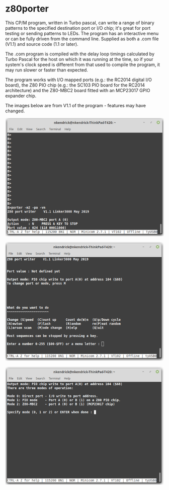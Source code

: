 # z80porter

This CP/M program, written in Turbo pascal, can write a range of binary patterns to the specified destination port or I/O chip; it's great for port testing or sending patterns to LEDs. The program has an interactive menu or can be fully driven from the command line. Supplied as both a .com file (V1.1) and source code (1.1 or later).

The .com program is compiled with the delay loop timings calculated by Turbo Pascal for the host on which it was running at the time, so if your system's clock speed is different from that used to compile the program, it may run slower or faster than expected.

The program works with I/O mapped ports (e.g.: the RC2014 digital I/O board), the Z80 PIO chip (e.g.: the SC103 PIO board for the RC2014 architecture) and the Z80-MBC2 board fitted with an MCP23017 GPIO expander chip.

The images below are from V1.1 of the program - features may have changed.

![Image](porter1.png)

![Image](porter2.png)

![Image](porter3.png)

